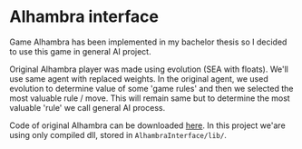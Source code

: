 # Alhambra interface
Game Alhambra has been implemented in my bachelor thesis so I decided to use this game in general AI project. 

Original Alhambra player was made using evolution (SEA with floats). We'll use same agent with replaced weights. In the original agent, we used evolution to determine value of some 'game rules' and then we selected the most valuable rule / move. This will remain same but to determine the most valuable 'rule' we call general AI process.

Code of original Alhambra can be downloaded [here](https://is.cuni.cz/webapps/zzp/detail/152723/23205131/?q=%7B%22______searchform___search%22%3A%22alhambra%22%2C%22______searchform___butsearch%22%3A%22Vyhledat%22%2C%22PNzzpSearchListbasic%22%3A1%7D&lang=en). In this project we'are using only compiled dll, stored in `AlhambraInterface/lib/`.
